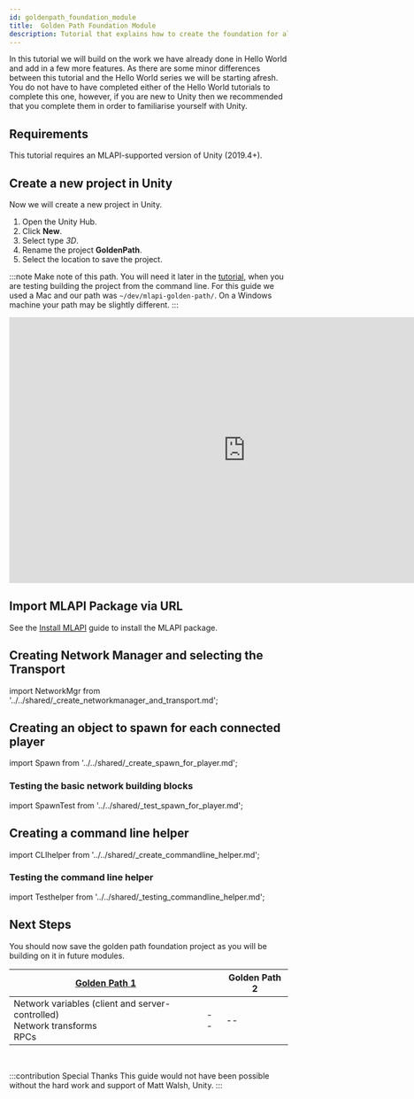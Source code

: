 ```yaml
---
id: goldenpath_foundation_module
title:  Golden Path Foundation Module
description: Tutorial that explains how to create the foundation for all the future Goldan path modules, the foundation module includes, creating a new project, Installing MLAPI,  creating and testing the basic networking building blocks, and creating and testing a commandline helper. 
---
```


In this tutorial we will build on the work we have already done in Hello World and add in a few more features. As there are some minor differences between this tutorial and the Hello World series we will be starting afresh. You do not have to have completed either of the Hello World tutorials to complete this one, however, if you are new to Unity then we recommended that you complete them in order to familiarise yourself with Unity.


## Requirements

This tutorial requires an MLAPI-supported version of Unity (2019.4+).

## Create a new project in Unity

Now we will create a new project in Unity.

1. Open the Unity Hub.
1. Click **New**. 
1. Select type *3D*.
1. Rename the project **GoldenPath**.
1. Select the location to save the project.

:::note
Make note of this path. You will need it  later in the [tutorial](#creating-a-command-line-helper), when you are testing building the project from the command line. For this guide we used a Mac and our path was `~/dev/mlapi-golden-path/`. On a Windows machine your path may be slightly different.
:::

<iframe src="https://www.youtube.com/embed/AOZE-b9Q8R8?playlist=AOZE-b9Q8R8&loop=1&&autoplay=0&controls=1&showinfo=0&mute=1"   width="854px"
        height="480px" className="video-container" frameborder="0" position="relative" allow="accelerometer; autoplay; loop; playlist; clipboard-write; encrypted-media; gyroscope; picture-in-picture"  allowfullscreen=""></iframe>


## Import MLAPI Package via URL

See the [Install MLAPI](../migration/installation.md) guide to install the MLAPI package.

## Creating Network Manager and selecting the Transport

import NetworkMgr from '../../shared/_create_networkmanager_and_transport.md';

<NetworkMgr/>

## Creating an object to spawn for each connected player

import Spawn from '../../shared/_create_spawn_for_player.md';

<Spawn/>

### Testing the basic network building blocks

import SpawnTest from '../../shared/_test_spawn_for_player.md';

<SpawnTest/>

## Creating a command line helper

import CLIhelper from '../../shared/_create_commandline_helper.md';

<CLIhelper/>

### Testing the command line helper

import Testhelper from '../../shared/_testing_commandline_helper.md';

<Testhelper/>

## Next Steps

You should  now save the golden path foundation project as you will be building on it in future modules.

<div class="table-columns-plain">

| [Golden Path 1](gp_server_controlled_network_variable.md) | | Golden Path 2|
| -- | -- | -- |
|   Network variables (client and server-controlled)<br/> Network transforms <br/> RPCs  | -- | -- |
<br/> 

</div>



:::contribution Special Thanks
This guide would not have been possible without the hard work and support of Matt Walsh, Unity. 
:::
